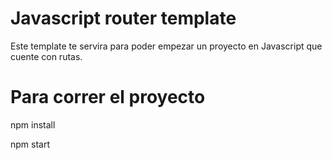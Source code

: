 # Javascript router template
Este template te servira para poder empezar un proyecto en Javascript que cuente con rutas.

# Para correr el proyecto
npm install

npm start